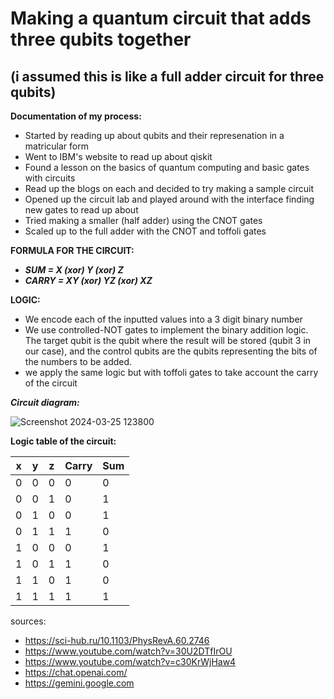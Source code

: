 # Making a quantum circuit that adds three qubits together
## (i assumed this is like a full adder circuit for three qubits)

**Documentation of my process:**
- Started by reading up about qubits and their represenation in a matricular form
- Went to IBM's website to read up about qiskit
- Found a lesson on the basics of quantum computing and basic gates with circuits
- Read up the blogs on each and decided to try making a sample circuit
- Opened up the circuit lab and played around with the interface finding new gates to read up about
- Tried making a smaller (half adder) using the CNOT gates
- Scaled up to the full adder with the CNOT and toffoli gates

**FORMULA FOR THE CIRCUIT:** 

- **_SUM = X (xor) Y (xor) Z_**
- **_CARRY = XY (xor) YZ (xor) XZ_**

**LOGIC:**
- We encode each of the inputted values into a 3 digit binary number
- We use controlled-NOT gates to implement the binary addition logic. The target qubit is the qubit where the result will be stored (qubit 3 in our case), and the control qubits are the qubits representing the bits of the numbers to be added.
- we apply the same logic but with toffoli gates to take account the carry of the circuit

**_Circuit diagram:_**

![Screenshot 2024-03-25 123800](https://github.com/AasaSingh05/ACM-Quantum-Computing-Task/assets/158080819/e88a81b5-004b-4255-9771-d8616a0e922c)


**Logic table of the circuit:**

| x | y | z | Carry | Sum |
|--|--|--|---|---|
|0|0|0|0|0|
|0|0|1|0|1|
|0|1|0|0|1|
|0|1|1|1|0|
|1|0|0|0|1|
|1|0|1|1|0|
|1|1|0|1|0|
|1|1|1|1|1|


sources:
- https://sci-hub.ru/10.1103/PhysRevA.60.2746
- https://www.youtube.com/watch?v=30U2DTfIrOU
- https://www.youtube.com/watch?v=c30KrWjHaw4
- https://chat.openai.com/
- https://gemini.google.com
